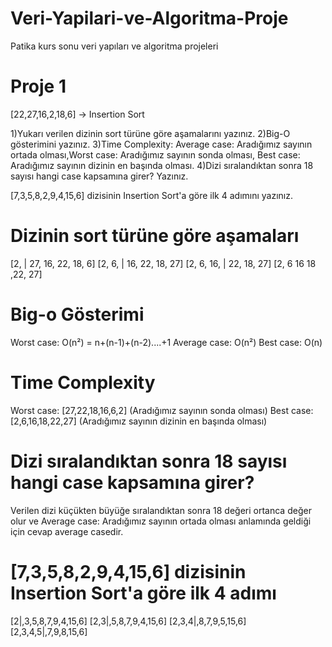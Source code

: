 # Veri-Yapilari-ve-Algoritma-Proje
Patika kurs sonu veri yapıları ve algoritma projeleri


# Proje 1
[22,27,16,2,18,6] -> Insertion Sort

1)Yukarı verilen dizinin sort türüne göre aşamalarını yazınız.
2)Big-O gösterimini yazınız.
3)Time Complexity: Average case: Aradığımız sayının ortada olması,Worst case: Aradığımız sayının sonda olması, Best case: Aradığımız sayının dizinin en başında olması.
4)Dizi sıralandıktan sonra 18 sayısı hangi case kapsamına girer? Yazınız.


[7,3,5,8,2,9,4,15,6] dizisinin Insertion Sort'a göre ilk 4 adımını yazınız.

# Dizinin sort türüne göre aşamaları
[2, | 27, 16, 22, 18, 6]
[2, 6, | 16, 22, 18, 27]
[2, 6, 16, | 22, 18, 27]
[2, 6 16 18 ,22, 27]

# Big-o Gösterimi
Worst case: O(n²) = n+(n-1)+(n-2)....+1
Average case: O(n²)
Best case: O(n)

# Time Complexity
Worst case: [27,22,18,16,6,2] (Aradığımız sayının sonda olması)
Best case: [2,6,16,18,22,27]  (Aradığımız sayının dizinin en başında olması)

# Dizi sıralandıktan sonra 18 sayısı hangi case kapsamına girer?
Verilen dizi küçükten büyüğe sıralandıktan sonra 18 değeri ortanca değer olur ve Average case: Aradığımız sayının ortada olması anlamında
geldiği için cevap average casedir.

# [7,3,5,8,2,9,4,15,6] dizisinin Insertion Sort'a göre ilk 4 adımı

[2|,3,5,8,7,9,4,15,6]
[2,3|,5,8,7,9,4,15,6]
[2,3,4|,8,7,9,5,15,6]
[2,3,4,5|,7,9,8,15,6]
